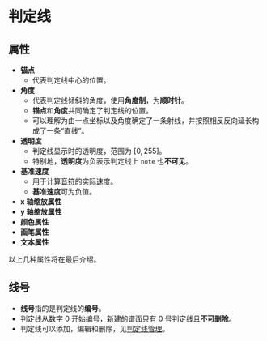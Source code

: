 # 判定线

## 属性

<!--TODO: 此处应有图片-->

- **锚点**
  - 代表判定线中心的位置。
- **角度**
  - 代表判定线倾斜的角度，使用**角度制**，为**顺时针**。
  - **锚点**和**角度**共同确定了判定线的位置。
  - 可以理解为由一点坐标以及角度确定了一条射线，并按照相反反向延长构成了一条“直线”。<!--TODO: 此处应有图片-->
- **透明度**
  - 判定线显示时的透明度，范围为 $[0,255]$。
  - 特别地，**透明度**为负表示判定线上 `note` 也**不可见**。
- **基准速度**
  - 用于计算[音符](note.md)的实际速度。
  - **基准速度**可为负值。
- **x 轴缩放属性**
- **y 轴缩放属性**
- **颜色属性**
- **画笔属性**
- **文本属性**

以上几种属性将在最后介绍。<!--TODO: 待补充-->

## 线号

- **线号**指的是判定线的**编号**。
- 判定线从数字 $0$ 开始编号，新建的谱面只有 $0$ 号判定线且**不可删除**。
- 判定线可以添加，编辑和删除，见[判定线管理](manual/edit/manage-line.md)。

